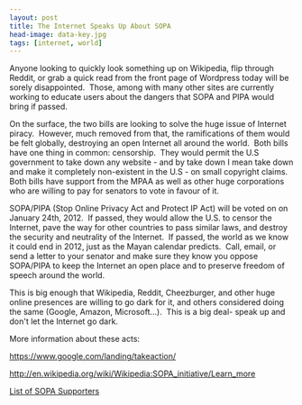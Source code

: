 ```yaml
---
layout: post
title: The Internet Speaks Up About SOPA
head-image: data-key.jpg
tags: [internet, world]
---
```


Anyone looking to quickly look something up on Wikipedia, flip through
Reddit, or grab a quick read from the front page of Wordpress today will
be sorely disappointed.  Those, among with many other sites are
currently working to educate users about the dangers that SOPA and PIPA
would bring if passed.

On the surface, the two bills are looking to solve the huge issue of
Internet piracy.  However, much removed from that, the ramifications of
them would be felt globally, destroying an open Internet all around the
world.  Both bills have one thing in common: censorship.  They would
permit the U.S government to take down any website - and by take down I
mean take down and make it completely non-existent in the U.S - on small
copyright claims.  Both bills have support from the MPAA as well as
other huge corporations who are willing to pay for senators to vote in
favour of it.

SOPA/PIPA (Stop Online Privacy Act and Protect IP Act) will be voted on
on January 24th, 2012.  If passed, they would allow the U.S. to censor
the Internet, pave the way for other countries to pass similar laws, and
destroy the security and neutrality of the Internet.  If passed, the
world as we know it could end in 2012, just as the Mayan calendar
predicts.  Call, email, or send a letter to your senator and make sure
they know you oppose SOPA/PIPA to keep the Internet an open place and to
preserve freedom of speech around the world.

This is big enough that Wikipedia, Reddit, Cheezburger, and other huge
online presences are willing to go dark for it, and others considered
doing the same (Google, Amazon, Microsoft...).  This is a big deal-
speak up and don't let the Internet go dark.

More information about these acts:

<https://www.google.com/landing/takeaction/>

<http://en.wikipedia.org/wiki/Wikipedia:SOPA_initiative/Learn_more>

[List of SOPA
Supporters](https://docs.google.com/spreadsheet/ccc?key=0AmGJz_37ojoqdFZhYlBhN2hQOGRoN2R0ZGh3VDZlblE&pli=1#gid=0)

